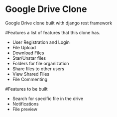# Google Drive Clone
Google Drive clone built with django rest framework

#Features
a list of  features that this clone has.

- User Registration and Login
- File Upload
- Download Files
- Star/Unstar files
- Folders for file organization
- Share files to other users
- View Shared Files
- File Commenting

#Features to be built
- Search for specific file in the drive
- Notifications
- File preview 
